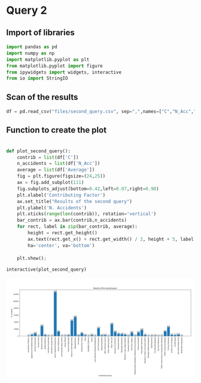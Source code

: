 # Query 2

## Import of libraries


```python
import pandas as pd
import numpy as np
import matplotlib.pyplot as plt
from matplotlib.pyplot import figure
from ipywidgets import widgets, interactive
from io import StringIO

```

## Scan of the results


```python
df = pd.read_csv("files/second_query.csv", sep=",",names=["C","N_Acc","Average"])
```

## Function to create the plot


```python

def plot_second_query():
	contrib = list(df['C'])
	n_accidents = list(df['N_Acc'])
	average = list(df['Average'])
	fig = plt.figure(figsize=(24,25))
	ax = fig.add_subplot(111)
	fig.subplots_adjust(bottom=0.42,left=0.07,right=0.98)
	plt.xlabel('Contributing Factor')
	ax.set_title("Results of the second query")
	plt.ylabel('N. Accidents')
	plt.xticks(range(len(contrib)), rotation='vertical')
	bar_contrib = ax.bar(contrib,n_accidents)
	for rect, label in zip(bar_contrib, average):
		height = rect.get_height()
		ax.text(rect.get_x() + rect.get_width() / 2, height + 5, label[:-1],
		ha='center', va='bottom')
	
	plt.show();
```


```python
interactive(plot_second_query)
```


![](https://github.com/StevenSalazarM/Apache-Spark-Car-Accidents-in-NY/blob/master/results/second_query.png)

